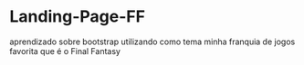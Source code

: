 # Landing-Page-FF
aprendizado sobre bootstrap utilizando como tema minha franquia de jogos favorita que é o Final Fantasy
